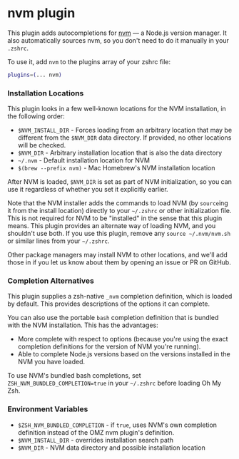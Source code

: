 # nvm plugin

This plugin adds autocompletions for [nvm](https://github.com/creationix/nvm) — a Node.js version manager.
It also automatically sources nvm, so you don't need to do it manually in your `.zshrc`.

To use it, add `nvm` to the plugins array of your zshrc file:
```zsh
plugins=(... nvm)
```

### Installation Locations

This plugin looks in a few well-known locations for the NVM installation, in the following order:

* `$NVM_INSTALL_DIR` - Forces loading from an arbitrary location that may be different from the
  `$NVM_DIR` data directory. If provided, no other locations will be checked.
* `$NVM_DIR` - Arbitrary installation location that is also the data directory
* `~/.nvm` - Default installation location for NVM
* `$(brew --prefix nvm)` - Mac Homebrew's NVM installation location

After NVM is loaded, `$NVM_DIR` is set as part of NVM initialization, so you can use it regardless of
whether you set it explicitly earlier.

Note that the NVM installer adds the commands to load NVM (by `source`ing it from the install location)
directly to your `~/.zshrc` or other initialization file. This is not required for NVM to be "installed"
in the sense that this plugin means. This plugin provides an alternate way of loading NVM, and you
shouldn't use both. If you use this plugin, remove any `source ~/.nvm/nvm.sh` or similar lines from your
`~/.zshrc`.

Other package managers may install NVM to other locations, and we'll add those in if you let us know
about them by opening an issue or PR on GitHub.

### Completion Alternatives

This plugin supplies a zsh-native `_nvm` completion definition, which is loaded by default. This provides
descriptions of the options it can complete.

You can also use the portable `bash` completion definition that is bundled with the NVM installation.
This has the advantages:
* More complete with respect to options (because you're using the exact completion definitions for the
  version of NVM you're running).
* Able to complete Node.js versions based on the versions installed in the NVM you have loaded.

To use NVM's bundled bash completions, set `ZSH_NVM_BUNDLED_COMPLETION=true` in your `~/.zshrc` before
loading Oh My Zsh.

### Environment Variables

* `$ZSH_NVM_BUNDLED_COMPLETION` - if `true`, uses NVM's own completion definition instead of the OMZ nvm
  plugin's definition.
* `$NVM_INSTALL_DIR` - overrides installation search path
* `$NVM_DIR` - NVM data directory and possible installation location
